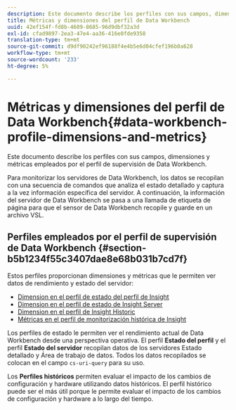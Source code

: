```yaml
---
description: Este documento describe los perfiles con sus campos, dimensiones y métricas empleados por el perfil de supervisión de Data Workbench.
title: Métricas y dimensiones del perfil de Data Workbench
uuid: 42ef154f-fd8b-4609-8685-96d9dbf32a3d
exl-id: cfad9897-2ea3-47e4-aa36-416e0fde9358
translation-type: tm+mt
source-git-commit: d9df90242ef96188f4e4b5e6d04cfef196b0a628
workflow-type: tm+mt
source-wordcount: '233'
ht-degree: 5%

---
```


# Métricas y dimensiones del perfil de Data Workbench{#data-workbench-profile-dimensions-and-metrics}

Este documento describe los perfiles con sus campos, dimensiones y métricas empleados por el perfil de supervisión de Data Workbench.

Para monitorizar los servidores de Data Workbench, los datos se recopilan con una secuencia de comandos que analiza el estado detallado y captura a la vez información específica del servidor. A continuación, la información del servidor de Data Workbench se pasa a una llamada de etiqueta de página para que el sensor de Data Workbench recopile y guarde en un archivo VSL.

## Perfiles empleados por el perfil de supervisión de Data Workbench {#section-b5b1234f55c3407dae8e68b031b7cd7f}

Estos perfiles proporcionan dimensiones y métricas que le permiten ver datos de rendimiento y estado del servidor:

* [Dimension en el perfil de estado del perfil de Insight](../../../home/monitoring-installation/monitoring-appendix/monitoring-profile-status.md#concept-d4cd7da41c8a42bab4aea25418264e64)
* [Dimension en el perfil de estado de Insight Server](../../../home/monitoring-installation/monitoring-appendix/monitoring-servers-profile.md#concept-8cbeb91e99bc42e2b52b22d551423f8a)
* [Dimension en el perfil de Insight Historic](../../../home/monitoring-installation/monitoring-appendix/monitoring-historical.md#concept-a42837c9c9274f83ad5bc5a6720f02b0)
* [Métricas en el perfil de monitorización histórica de Insight](../../../home/monitoring-installation/monitoring-appendix/monitoring-hist-metrics.md#concept-8fece88b1f014637bbc7c8372ee93203)

Los perfiles de estado le permiten ver el rendimiento actual de Data Workbench desde una perspectiva operativa. El perfil **Estado del perfil** y el perfil **Estado del servidor** recopilan datos de los servidores Estado detallado y Área de trabajo de datos. Todos los datos recopilados se colocan en el campo `cs-uri-query` para su uso.

Los **Perfiles históricos** permiten evaluar el impacto de los cambios de configuración y hardware utilizando datos históricos. El perfil histórico puede ser el más útil porque le permite evaluar el impacto de los cambios de configuración y hardware a lo largo del tiempo.
